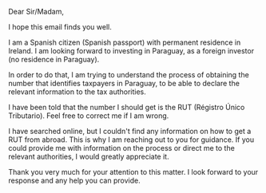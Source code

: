 Dear Sir/Madam,

I hope this email finds you well.

I am a Spanish citizen (Spanish passport) with permanent residence in Ireland. I am looking forward to investing in Paraguay, as a foreign investor (no residence in Paraguay).

In order to do that, I am trying to understand the process of obtaining the number that identifies taxpayers in Paraguay, to be able to declare the relevant information to the tax authorities.

I have been told that the number I should get is the RUT (Régistro Único Tributario). Feel free to correct me if I am wrong.

I have searched online, but I couldn't find any information on how to get a RUT from abroad. This is why I am reaching out to you for guidance. If you could provide me with information on the process or direct me to the relevant authorities, I would greatly appreciate it.

Thank you very much for your attention to this matter. I look forward to your response and any help you can provide.